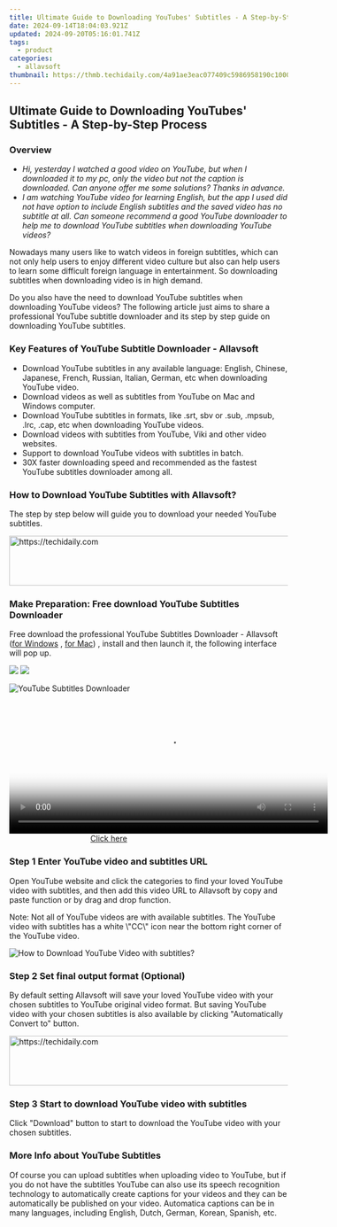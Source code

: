 ```yaml
---
title: Ultimate Guide to Downloading YouTubes' Subtitles - A Step-by-Step Process
date: 2024-09-14T18:04:03.921Z
updated: 2024-09-20T05:16:01.741Z
tags:
  - product
categories:
  - allavsoft
thumbnail: https://thmb.techidaily.com/4a91ae3eac077409c5986958190c10004fbc3c08316a24c33029f0a844ae5b88.jpg
---
```


## Ultimate Guide to Downloading YouTubes' Subtitles - A Step-by-Step Process

### Overview

* _Hi, yesterday I watched a good video on YouTube, but when I downloaded it to my pc, only the video but not the caption is downloaded. Can anyone offer me some solutions? Thanks in advance._
* _I am watching YouTube video for learning English, but the app I used did not have option to include English subtitles and the saved video has no subtitle at all. Can someone recommend a good YouTube downloader to help me to download YouTube subtitles when downloading YouTube videos?_

Nowadays many users like to watch videos in foreign subtitles, which can not only help users to enjoy different video culture but also can help users to learn some difficult foreign language in entertainment. So downloading subtitles when downloading video is in high demand.

Do you also have the need to download YouTube subtitles when downloading YouTube videos? The following article just aims to share a professional YouTube subtitle downloader and its step by step guide on downloading YouTube subtitles.

### Key Features of YouTube Subtitle Downloader - Allavsoft

* Download YouTube subtitles in any available language: English, Chinese, Japanese, French, Russian, Italian, German, etc when downloading YouTube video.
* Download videos as well as subtitles from YouTube on Mac and Windows computer.
* Download YouTube subtitles in formats, like .srt, sbv or .sub, .mpsub, .lrc, .cap, etc when downloading YouTube videos.
* Download videos with subtitles from YouTube, Viki and other video websites.
* Support to download YouTube videos with subtitles in batch.
* 30X faster downloading speed and recommended as the fastest YouTube subtitles downloader among all.

### How to Download YouTube Subtitles with Allavsoft?

The step by step below will guide you to download your needed YouTube subtitles.

<!-- affiliate ads begin -->
<a href="https://imp.i357552.net/c/5597632/1030129/11832" target="_top" id="1030129">
  <img src="//a.impactradius-go.com/display-ad/11832-1030129" border="0" alt="https://techidaily.com" width="720" height="90"/>
</a>
<img height="0" width="0" src="https://imp.i357552.net/i/5597632/1030129/11832" style="position:absolute;visibility:hidden;" border="0" />
<!-- affiliate ads end -->

### Make Preparation: Free download YouTube Subtitles Downloader

Free download the professional YouTube Subtitles Downloader - Allavsoft ([for Windows](https://tools.techidaily.com/allavsoft/products/) , [for Mac](https://tools.techidaily.com/allavsoft/products/)) , install and then launch it, the following interface will pop up.

[![](https://www.allavsoft.com/how-to/../images/how-to/free-download-win.jpg)](https://tools.techidaily.com/allavsoft/products/) [![](https://www.allavsoft.com/how-to/../images/how-to/free-download-mac.jpg)](https://tools.techidaily.com/allavsoft/products/)

![YouTube Subtitles Downloader](https://www.allavsoft.com/how-to/../images/allavsoft/screen-shot-600.jpg)

<!-- affiliate ads begin -->
<span id="1983474">
					<video width="576" height="240" style="cursor:pointer"
           poster="//a.impactradius-go.com/display-clicktoplayimage/1983474.png"
           onclick="if(!this.playClicked){this.play();this.setAttribute('controls',true);this.playClicked=true;}">
	   <source src="//a.impactradius-go.com/display-ad/22993-1983474">
	   <img src="//a.impactradius-go.com/display-clicktoplayimage/1983474.png" style="border: none; height: 100%; width: 100%; object-fit: contain">
	</video>
	<div style="width:360px;text-align:center"><a href="javascript:window.open(decodeURIComponent('https%3A%2F%2Fhomestyler.sjv.io%2Fc%2F5597632%2F1983474%2F22993'), '_blank');void(0);">Click here</a></div>
</span>
<img height="0" width="0" src="https://imp.pxf.io/i/5597632/1983474/22993" style="position:absolute;visibility:hidden;" border="0" />
<!-- affiliate ads end -->

### Step 1 Enter YouTube video and subtitles URL

Open YouTube website and click the categories to find your loved YouTube video with subtitles, and then add this video URL to Allavsoft by copy and paste function or by drag and drop function.

Note: Not all of YouTube videos are with available subtitles. The YouTube video with subtitles has a white \\"CC\\" icon near the bottom right corner of the YouTube video.

![How to Download YouTube Video with subtitles?](https://www.allavsoft.com/how-to/../images/how-to/download-rtmp-video/download-rtmp-video.jpg)

### Step 2 Set final output format (Optional)

By default setting Allavsoft will save your loved YouTube video with your chosen subtitles to YouTube original video format. But saving YouTube video with your chosen subtitles is also available by clicking "Automatically Convert to" button.

<!-- affiliate ads begin -->
<a href="https://appsumo.8odi.net/c/5597632/1062450/7443" target="_top" id="1062450">
  <img src="//a.impactradius-go.com/display-ad/7443-1062450" border="0" alt="https://techidaily.com" width="600" height="90"/>
</a>
<img height="0" width="0" src="https://appsumo.8odi.net/i/5597632/1062450/7443" style="position:absolute;visibility:hidden;" border="0" />
<!-- affiliate ads end -->

### Step 3 Start to download YouTube video with subtitles

Click "Download" button to start to download the YouTube video with your chosen subtitles.

### More Info about YouTube Subtitles

Of course you can upload subtitles when uploading video to YouTube, but if you do not have the subtitles YouTube can also use its speech recognition technology to automatically create captions for your videos and they can be automatically be published on your video. Automatica captions can be in many languages, including English, Dutch, German, Korean, Spanish, etc.

<ins class="adsbygoogle"
     style="display:block"
     data-ad-format="autorelaxed"
     data-ad-client="ca-pub-7571918770474297"
     data-ad-slot="1223367746"></ins>

<ins class="adsbygoogle"
     style="display:block"
     data-ad-client="ca-pub-7571918770474297"
     data-ad-slot="8358498916"
     data-ad-format="auto"
     data-full-width-responsive="true"></ins>
